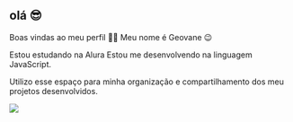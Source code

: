 ## olá 😎
Boas vindas ao meu perfil 💙💙
Meu nome é Geovane 😉

Estou estudando na Alura
Estou me desenvolvendo na linguagem JavaScript.

Utilizo esse espaço para minha organização e compartilhamento dos meu projetos desenvolvidos.

![](https://media.tenor.com/cre5dUFcO-0AAAAi/whiskey-pouring-drink.gif)
